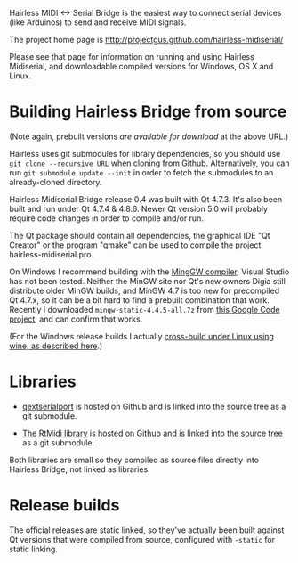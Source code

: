 Hairless MIDI <-> Serial Bridge is the easiest way to connect serial devices (like Arduinos) to send and receive MIDI signals.

The project home page is http://projectgus.github.com/hairless-midiserial/

Please see that page for information on running and using Hairless Midiserial, and downloadable compiled versions for Windows, OS X and Linux.

# Building Hairless Bridge from source

(Note again, prebuilt versions *are available for download* at the above URL.)

Hairless uses git submodules for library dependencies, so you should use `git clone --recursive URL` when cloning from Github. Alternatively, you can run `git submodule update --init` in order to fetch the submodules to an already-cloned directory.

Hairless Midiserial Bridge release 0.4 was built with Qt 4.7.3. It's also been built and run under Qt 4.7.4 & 4.8.6. Newer Qt version 5.0 will probably require code changes in order to compile and/or run.

The Qt package should contain all dependencies, the graphical IDE "Qt Creator" or the program "qmake" can be used to compile the project hairless-midiserial.pro.

On Windows I recommend building with the [MingGW compiler](http://www.mingw.org/), Visual Studio has not been tested. Neither the MinGW site nor Qt's new owners Digia still distribute older MinGW builds, and MinGW 4.7 is too new for precompiled Qt 4.7.x, so it can be a bit hard to find a prebuilt combination that work. Recently I downloaded `mingw-static-4.4.5-all.7z` from [this Google Code project](https://code.google.com/p/qp-gcc/downloads/list), and can confirm that works.

(For the Windows release builds I actually [cross-build under Linux using wine, as described here](http://projectgus.com/2011/09/developing-qt-apps-for-windows-using-linux-wine/).)

# Libraries

* [qextserialport](https://code.google.com/p/qextserialport/) is hosted on Github and is linked into the source tree as a git submodule.

* [The RtMidi library](https://github.com/thestk/rtmidi) is hosted on Github and is linked into the source tree as a git submodule.

Both libraries are small so they compiled as source files directly into Hairless Bridge, not linked as libraries.

# Release builds

The official releases are static linked, so they've actually been built against Qt versions that were compiled from source, configured with `-static` for static linking.